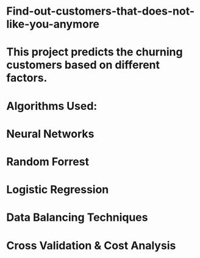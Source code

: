 # Find-out-customers-that-does-not-like-you-anymore
# This project predicts the churning customers based on different factors.

# Algorithms Used:
# Neural Networks
# Random Forrest
# Logistic Regression
# Data Balancing Techniques
# Cross Validation & Cost Analysis
